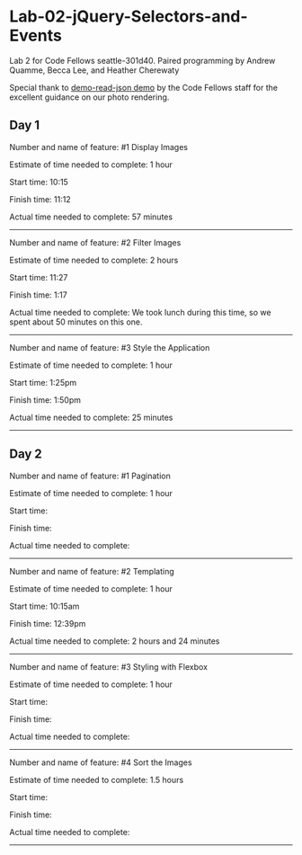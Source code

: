 # Lab-02-jQuery-Selectors-and-Events
Lab 2 for Code Fellows seattle-301d40. Paired programming by Andrew Quamme, Becca Lee, and Heather Cherewaty

Special thank to [demo-read-json demo](https://github.com/beccalee123/seattle-301d40/tree/master/02-jquery-selectors-events/demo-read-json) by the Code Fellows staff for the excellent guidance on our photo rendering.  


## Day 1

Number and name of feature: #1 Display Images

Estimate of time needed to complete: 1 hour

Start time: 10:15

Finish time: 11:12

Actual time needed to complete: 57 minutes

-----------

Number and name of feature: #2 Filter Images

Estimate of time needed to complete: 2 hours

Start time: 11:27

Finish time: 1:17

Actual time needed to complete: We took lunch during this time, so we spent about 50 minutes on this one.

-----------

Number and name of feature: #3 Style the Application

Estimate of time needed to complete: 1 hour

Start time: 1:25pm

Finish time: 1:50pm

Actual time needed to complete: 25 minutes

-----------
## Day 2

Number and name of feature: #1 Pagination

Estimate of time needed to complete: 1 hour

Start time: 

Finish time: 

Actual time needed to complete: 

-----------

Number and name of feature: #2 Templating

Estimate of time needed to complete: 1 hour

Start time: 10:15am

Finish time: 12:39pm

Actual time needed to complete: 2 hours and 24 minutes

-----------

Number and name of feature: #3 Styling with Flexbox

Estimate of time needed to complete: 1 hour

Start time: 

Finish time: 

Actual time needed to complete: 

-----------

Number and name of feature: #4 Sort the Images

Estimate of time needed to complete: 1.5 hours

Start time: 

Finish time: 

Actual time needed to complete: 

-----------